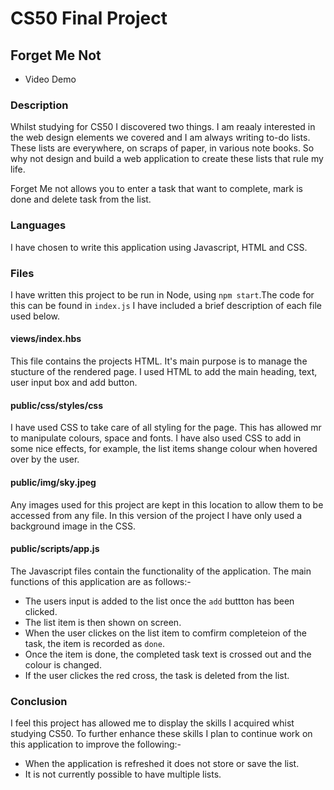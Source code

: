 # CS50 Final Project
## Forget Me Not

-  Video Demo <url>

### Description

Whilst studying for CS50 I discovered two things. I am reaaly interested in the 
web design elements we covered and I am always writing to-do lists. These lists
are everywhere, on scraps of paper, in various note books. So why not design and 
build a web application to create these lists that rule my life.

Forget Me not allows you to enter a task that want to complete, mark is done and 
delete task from the list.

### Languages

I have chosen to write this application using Javascript, HTML and CSS.

### Files

I have written this project to be run in Node, using `npm start`.The code for this 
can be found in `index.js` I have included a brief description of each file used below. 

#### views/index.hbs

This file contains the projects HTML. It's main purpose is to manage the stucture 
of the rendered page. I used HTML to add the main heading, text, user input box and
add button.

#### public/css/styles/css

I have used CSS to take care of all styling for the page. This has allowed mr to 
manipulate colours, space and fonts. I have also used CSS to add in some nice
effects, for example, the list items shange colour when hovered over by the user. 

#### public/img/sky.jpeg

Any images used for this project are kept in this location to allow them to be
accessed from any file. In this version of the project I have only used a background
image in the CSS.

#### public/scripts/app.js

The Javascript files contain the functionality of the application. The main functions 
of this application are as follows:-

  - The users input is added to the list once the `add` buttton has been clicked.
  - The list item is then shown on screen.
  - When the user clickes on the list item to comfirm completeion of the task, the
  item is recorded as `done`.
  - Once the item is done, the completed task text is crossed out and the colour 
  is changed.
  - If the user clickes the red cross, the task is deleted from the list. 

### Conclusion

I feel this project has allowed me to display the skills I acquired whist studying CS50.
To further enhance these skills I plan to continue work on this application to improve the 
following:-

- When the application is refreshed it does not store or save the list.
- It is not currently possible to have multiple lists.
